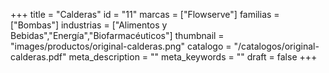 +++
title = "Calderas"
id = "11"
marcas = ["Flowserve"]
familias = ["Bombas"]
industrias = ["Alimentos y Bebidas","Energía","Biofarmacéuticos"]
thumbnail = "images/productos/original-calderas.png"
catalogo = "/catalogos/original-calderas.pdf"
meta_description = ""
meta_keywords = ""
draft = false
+++
